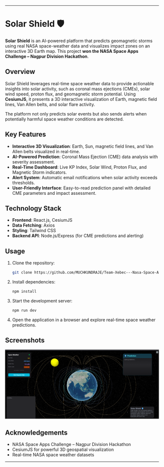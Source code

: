 
---

# **Solar Shield** 🛡️

**Solar Shield** is an AI-powered platform that predicts geomagnetic storms using real NASA space-weather data and visualizes impact zones on an interactive 3D Earth map. This project **won the NASA Space Apps Challenge – Nagpur Division Hackathon**.

## **Overview**

Solar Shield leverages real-time space weather data to provide actionable insights into solar activity, such as coronal mass ejections (CMEs), solar wind speed, proton flux, and geomagnetic storm potential. Using **CesiumJS**, it presents a 3D interactive visualization of Earth, magnetic field lines, Van Allen belts, and solar flare activity.

The platform not only predicts solar events but also sends alerts when potentially harmful space weather conditions are detected.

## **Key Features**

* **Interactive 3D Visualization**: Earth, Sun, magnetic field lines, and Van Allen belts visualized in real-time.
* **AI-Powered Prediction**: Coronal Mass Ejection (CME) data analysis with severity assessment.
* **Real-Time Dashboard**: Live KP Index, Solar Wind, Proton Flux, and Magnetic Storm indicators.
* **Alert System**: Automatic email notifications when solar activity exceeds thresholds.
* **User-Friendly Interface**: Easy-to-read prediction panel with detailed CME parameters and impact assessment.

## **Technology Stack**

* **Frontend**: React.js, CesiumJS
* **Data Fetching**: Axios
* **Styling**: Tailwind CSS
* **Backend API**: Node.js/Express (for CME predictions and alerting)

## **Usage**

1. Clone the repository:

   ```bash
   git clone https://github.com/MUCHKUNDRAJE/Team-Xebec---Nasa-Space-App-Challenge
   ```
2. Install dependencies:

   ```bash
   npm install
   ```
3. Start the development server:

   ```bash
   npm run dev
   ```
4. Open the application in a browser and explore real-time space weather predictions.

## **Screenshots**

*![alt text](image.png)*

## **Acknowledgements**

* NASA Space Apps Challenge – Nagpur Division Hackathon
* CesiumJS for powerful 3D geospatial visualization
* Real-time NASA space weather datasets

---

